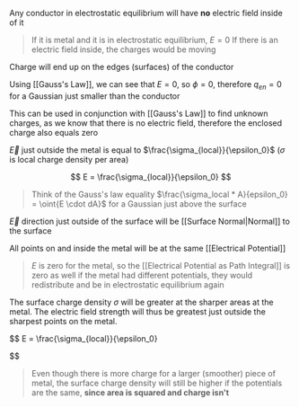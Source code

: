 Any conductor in electrostatic equilibrium will have **no** electric field inside of it

> If it is metal and it is in electrostatic equilibrium, $E = 0$
> If there is an electric field inside, the charges would be moving

Charge will end up on the edges (surfaces) of the conductor

Using [[Gauss's Law]], we can see that $E = 0$, so $\phi = 0$, therefore $q_{en} = 0$ for a Gaussian just smaller than the conductor

This can be used in conjunction with [[Gauss's Law]] to find unknown charges, as we know that there is no electric field, therefore the enclosed charge also equals zero

$\vec{E}$ just outside the metal is equal to $\frac{\sigma_{local}}{\epsilon_0}$ ($\sigma$ is local charge density per area)

$$
E = \frac{\sigma_{local}}{\epsilon_0}
$$

> Think of the Gauss's law equality $\frac{\sigma_local * A}{epsilon_0} = \oint{E \cdot dA}$ for a Gaussian just above the surface


$\vec{E}$ direction just outside of the surface will be [[Surface Normal|Normal]] to the surface

All points on and inside the metal will be at the same [[Electrical Potential]]

> $E$ is zero for the metal, so the [[Electrical Potential as Path Integral]] is zero as well 
> if the metal had different potentials, they would redistribute and be in electrostatic equilibrium again
> 

 The surface charge density $\sigma$ will be greater at the sharper areas at the metal. The electric field strength will thus be greatest just outside the sharpest points on the metal.

 $$
 E = \frac{\sigma_{local}}{\epsilon_0}
 
 
 
 
 
 
 $$

> Even though there is more charge for a larger (smoother) piece of metal, the surface charge density will still be higher if the potentials are the same, **since area is squared and charge isn't** 


 
